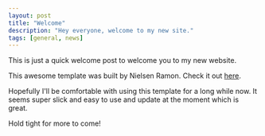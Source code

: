 ```yaml
---
layout: post
title: "Welcome"
description: "Hey everyone, welcome to my new site."
tags: [general, news]
---
```


This is just a quick welcome post to welcome you to my new website.

This awesome template was built by Nielsen Ramon. Check it out [here](https://github.com/nielsenramon/chalk).

Hopefully I'll be comfortable with using this template for a long while now. It seems super slick and easy to use and update at the moment which is great.

Hold tight for more to come!